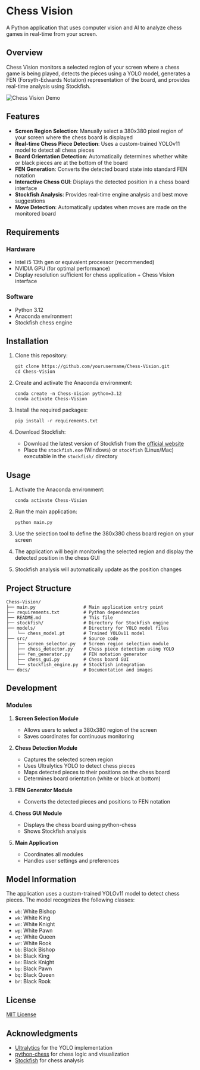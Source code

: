 # Chess Vision

A Python application that uses computer vision and AI to analyze chess games in real-time from your screen.

## Overview

Chess Vision monitors a selected region of your screen where a chess game is being played, detects the pieces using a YOLO model, generates a FEN (Forsyth-Edwards Notation) representation of the board, and provides real-time analysis using Stockfish.

![Chess Vision Demo](docs/demo_placeholder.png)

## Features

- **Screen Region Selection**: Manually select a 380x380 pixel region of your screen where the chess board is displayed
- **Real-time Chess Piece Detection**: Uses a custom-trained YOLOv11 model to detect all chess pieces
- **Board Orientation Detection**: Automatically determines whether white or black pieces are at the bottom of the board
- **FEN Generation**: Converts the detected board state into standard FEN notation
- **Interactive Chess GUI**: Displays the detected position in a chess board interface
- **Stockfish Analysis**: Provides real-time engine analysis and best move suggestions
- **Move Detection**: Automatically updates when moves are made on the monitored board

## Requirements

### Hardware
- Intel i5 13th gen or equivalent processor (recommended)
- NVIDIA GPU (for optimal performance)
- Display resolution sufficient for chess application + Chess Vision interface

### Software
- Python 3.12
- Anaconda environment
- Stockfish chess engine

## Installation

1. Clone this repository:
   ```
   git clone https://github.com/yourusername/Chess-Vision.git
   cd Chess-Vision
   ```

2. Create and activate the Anaconda environment:
   ```
   conda create -n Chess-Vision python=3.12
   conda activate Chess-Vision
   ```

3. Install the required packages:
   ```
   pip install -r requirements.txt
   ```

4. Download Stockfish:
   - Download the latest version of Stockfish from the [official website](https://stockfishchess.org/download/)
   - Place the `stockfish.exe` (Windows) or `stockfish` (Linux/Mac) executable in the `stockfish/` directory

## Usage

1. Activate the Anaconda environment:
   ```
   conda activate Chess-Vision
   ```

2. Run the main application:
   ```
   python main.py
   ```

3. Use the selection tool to define the 380x380 chess board region on your screen

4. The application will begin monitoring the selected region and display the detected position in the chess GUI

5. Stockfish analysis will automatically update as the position changes

## Project Structure

```
Chess-Vision/
├── main.py                  # Main application entry point
├── requirements.txt         # Python dependencies
├── README.md                # This file
├── stockfish/               # Directory for Stockfish engine
├── models/                  # Directory for YOLO model files
│   └── chess_model.pt       # Trained YOLOv11 model
├── src/                     # Source code
│   ├── screen_selector.py   # Screen region selection module
│   ├── chess_detector.py    # Chess piece detection using YOLO
│   ├── fen_generator.py     # FEN notation generator
│   ├── chess_gui.py         # Chess board GUI
│   └── stockfish_engine.py  # Stockfish integration
└── docs/                    # Documentation and images
```

## Development

### Modules

1. **Screen Selection Module**
   - Allows users to select a 380x380 region of the screen
   - Saves coordinates for continuous monitoring

2. **Chess Detection Module**
   - Captures the selected screen region
   - Uses Ultralytics YOLO to detect chess pieces
   - Maps detected pieces to their positions on the chess board
   - Determines board orientation (white or black at bottom)

3. **FEN Generator Module**
   - Converts the detected pieces and positions to FEN notation

4. **Chess GUI Module**
   - Displays the chess board using python-chess
   - Shows Stockfish analysis

5. **Main Application**
   - Coordinates all modules
   - Handles user settings and preferences

## Model Information

The application uses a custom-trained YOLOv11 model to detect chess pieces. The model recognizes the following classes:
- `wb`: White Bishop
- `wk`: White King
- `wn`: White Knight
- `wp`: White Pawn
- `wq`: White Queen
- `wr`: White Rook
- `bb`: Black Bishop
- `bk`: Black King
- `bn`: Black Knight
- `bp`: Black Pawn
- `bq`: Black Queen
- `br`: Black Rook

## License

[MIT License](LICENSE)

## Acknowledgments

- [Ultralytics](https://github.com/ultralytics/ultralytics) for the YOLO implementation
- [python-chess](https://github.com/niklasf/python-chess) for chess logic and visualization
- [Stockfish](https://stockfishchess.org/) for chess analysis
